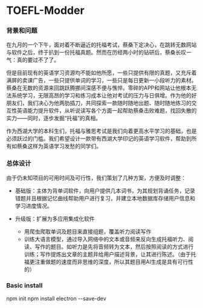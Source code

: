 # TOEFL-Modder

### 背景和问题  

在九月的一个下午，面对着不断逼近的托福考试，蔡桑下定决心，在跳转无数网站与软件之后，终于扒到一份托福真题。然而在历经两小时的钻研后，蔡桑长叹一气：真的要过不了了。 

但是目前现有的英语学习资源均不能如他所愿，一些只提供有限的真题，又充斥着满屏的卖课广告，一些只提供单词的学习，一些只是每日更新一小段听力的素材。蔡桑在无数的资源来回跳跃腾挪间深感不便与憔悴。零碎的APP和网站让他根本无法系统学习，无限高昂的学习和练习成本让他对考试的压力与日俱增。作为他的好朋友们，我们决心为他两肋插刀，共同探索一款随时随地出题、随时随地练习的交互性英语能力提升软件，从听说读写各个方面一起帮助蔡桑击败难题，找回失散的实力——同时，逐步发掘“托福”的真相。 

作为西湖大学的本科生们，托福与雅思考试是我们向着更高水平学习的基础，也是必须跃过的门槛。我们希望设计一款带有西湖大学印记的英语学习软件，帮助到所有如蔡桑这样为英语学习发愁的同学们。 

### 总体设计 

由于仍未知项目的可用时间及可行性，我们策划了几种方案，方便及时调整： 

- 基础版：主体为背单词软件，向用户提供几本词书，为其规划背诵任务，记录错题并且根据记忆曲线帮助用户进行复习，并建立本地数据库存储用户信息和学习进度情况。 

- 升级版：扩展为多应用集成化软件 
  - 用爬虫爬取单词及题目来直接组题，覆盖听力阅读写作 
  - 训练大语言模型，通过导入网络中的文本或音频来反向生成托福听力、阅读、写作的题目。如听力是先将音频转为文本，然后按照阅读的方式进行训练；写作提炼出文章的主题并给用户描述背景，让其进行陈述。（由于托福更注重做题的速度而非思维的深度，所以其题目用AI生成是具有可行性的） 

### Basic install
npm init
npm install electron --save-dev

